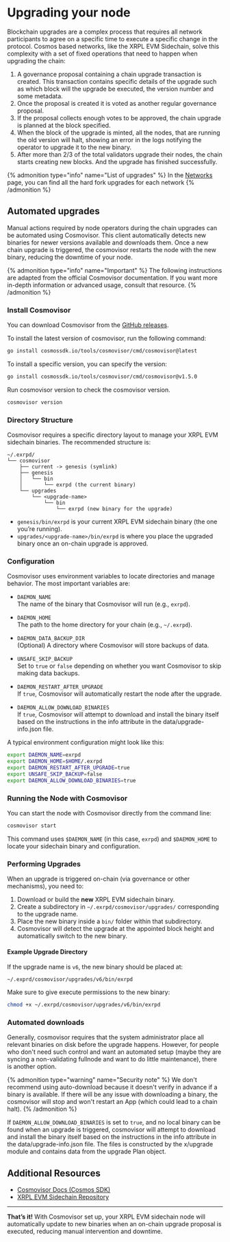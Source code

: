 # Upgrading your node

Blockchain upgrades are a complex process that requires all network participants to agree on a specific time to execute a specific change in the protocol. Cosmos based networks, like the XRPL EVM Sidechain, solve this complexity with a set of fixed operations that need to happen when upgrading the chain:

1. A governance proposal containing a chain upgrade transaction is created. This transaction contains specific details of the upgrade such as which block will the upgrade be executed, the version number and some metadata.
2. Once the proposal is created it is voted as another regular governance proposal.
3. If the proposal collects enough votes to be approved, the chain upgrade is planned at the block specified.
4. When the block of the upgrade is minted, all the nodes, that are running the old version will halt, showing an error in the logs notifying the operator to upgrade it to the new binary.
5. After more than 2/3 of the total validators upgrade their nodes, the chain starts creating new blocks. And the upgrade has finished successfully.

{% admonition type="info" name="List of upgrades" %}
In the [Networks](../resources/networks.md) page, you can find all the hard fork upgrades for each network
{% /admonition %}

## Automated upgrades

Manual actions required by node operators during the chain upgrades can be automated using Cosmovisor. This client automatically detects new binaries for newer versions available and downloads them. Once a new chain upgrade is triggered, the cosmovisor restarts the node with the new binary, reducing the downtime of your node.

{% admonition type="info" name="Important" %}
The following instructions are adapted from the official Cosmovisor documentation. If you want more in-depth information or advanced usage, consult that resource.
{% /admonition %}

### Install Cosmovisor

You can download Cosmovisor from the [GitHub releases](https://github.com/cosmos/cosmos-sdk/releases/tag/cosmovisor%2Fv1.5.0).

To install the latest version of cosmovisor, run the following command:

```bash
go install cosmossdk.io/tools/cosmovisor/cmd/cosmovisor@latest
```

To install a specific version, you can specify the version:

```bash
go install cosmossdk.io/tools/cosmovisor/cmd/cosmovisor@v1.5.0
```

Run cosmovisor version to check the cosmovisor version.

```bash
cosmovisor version
```

### Directory Structure

Cosmovisor requires a specific directory layout to manage your XRPL EVM sidechain binaries. The recommended structure is:

```
~/.exrpd/
└── cosmovisor
    ├── current -> genesis (symlink)
    ├── genesis
    │   └── bin
    │       └── exrpd (the current binary)
    └── upgrades
        └── <upgrade-name>
            └── bin
                └── exrpd (new binary for the upgrade)
```

- `genesis/bin/exrpd` is your current XRPL EVM sidechain binary (the one you’re running).
- `upgrades/<upgrade-name>/bin/exrpd` is where you place the upgraded binary once an on-chain upgrade is approved.

### Configuration

Cosmovisor uses environment variables to locate directories and manage behavior. The most important variables are:

- `DAEMON_NAME`  
  The name of the binary that Cosmovisor will run (e.g., `exrpd`).

- `DAEMON_HOME`  
  The path to the home directory for your chain (e.g., `~/.exrpd`).

- `DAEMON_DATA_BACKUP_DIR`  
  (Optional) A directory where Cosmovisor will store backups of data.

- `UNSAFE_SKIP_BACKUP`  
  Set to `true` or `false` depending on whether you want Cosmovisor to skip making data backups.

- `DAEMON_RESTART_AFTER_UPGRADE`  
  If `true`, Cosmovisor will automatically restart the node after the upgrade.

- `DAEMON_ALLOW_DOWNLOAD_BINARIES`  
  If `true`, Cosmovisor will attempt to download and install the binary itself based on the instructions in the info attribute in the data/upgrade-info.json file.

A typical environment configuration might look like this:

```bash
export DAEMON_NAME=exrpd
export DAEMON_HOME=$HOME/.exrpd
export DAEMON_RESTART_AFTER_UPGRADE=true
export UNSAFE_SKIP_BACKUP=false
export DAEMON_ALLOW_DOWNLOAD_BINARIES=true
```

### Running the Node with Cosmovisor

You can start the node with Cosmovisor directly from the command line:

```bash
cosmovisor start
```

This command uses `$DAEMON_NAME` (in this case, `exrpd`) and `$DAEMON_HOME` to locate your sidechain binary and configuration.

### Performing Upgrades

When an upgrade is triggered on-chain (via governance or other mechanisms), you need to:

1. Download or build the **new** XRPL EVM sidechain binary.
2. Create a subdirectory in `~/.exrpd/cosmovisor/upgrades/` corresponding to the upgrade name.
3. Place the new binary inside a `bin/` folder within that subdirectory.
4. Cosmovisor will detect the upgrade at the appointed block height and automatically switch to the new binary.

#### Example Upgrade Directory

If the upgrade name is `v6`, the new binary should be placed at:

```
~/.exprd/cosmovisor/upgrades/v6/bin/exrpd
```

Make sure to give execute permissions to the new binary:

```bash
chmod +x ~/.exrpd/cosmovisor/upgrades/v6/bin/exrpd
```

### Automated downloads

Generally, cosmovisor requires that the system administrator place all relevant binaries on disk before the upgrade happens. However, for people who don't need such control and want an automated setup (maybe they are syncing a non-validating fullnode and want to do little maintenance), there is another option.

{% admonition type="warning" name="Security note" %}
We don't recommend using auto-download because it doesn't verify in advance if a binary is available. If there will be any issue with downloading a binary, the cosmovisor will stop and won't restart an App (which could lead to a chain halt).
{% /admonition %}

If `DAEMON_ALLOW_DOWNLOAD_BINARIES` is set to `true`, and no local binary can be found when an upgrade is triggered, cosmovisor will attempt to download and install the binary itself based on the instructions in the info attribute in the data/upgrade-info.json file. The files is constructed by the x/upgrade module and contains data from the upgrade Plan object.

## Additional Resources

- [Cosmovisor Docs (Cosmos SDK)](https://docs.cosmos.network/main/build/tooling/cosmovisor)
- [XRPL EVM Sidechain Repository](https://github.com/xrplevm/node)

---

**That’s it!** With Cosmovisor set up, your XRPL EVM sidechain node will automatically update to new binaries when an on-chain upgrade proposal is executed, reducing manual intervention and downtime.

